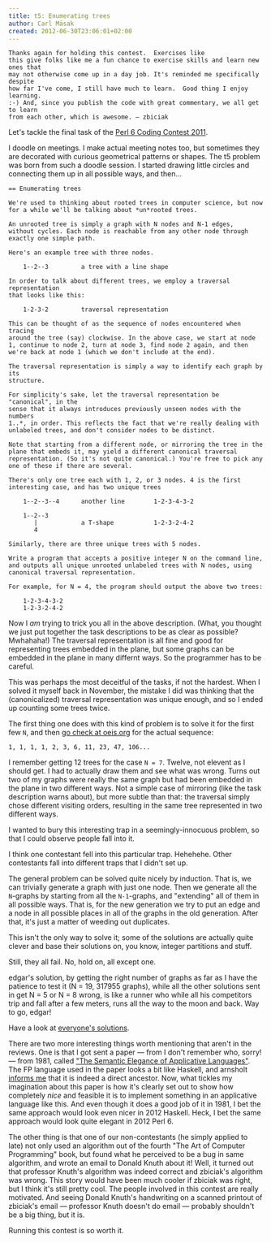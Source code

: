 ```yaml
---
title: t5: Enumerating trees
author: Carl Mäsak
created: 2012-06-30T23:06:01+02:00
---
```

<div class="quote"><code>Thanks again for holding this contest.  Exercises like
this give folks like me a fun chance to exercise skills and learn new ones that
may not otherwise come up in a day job. It's reminded me specifically despite
how far I've come, I still have much to learn.  Good thing I enjoy learning.
:-) And, since you publish the code with great commentary, we all get to learn
from each other, which is awesome. &mdash; zbiciak</code></div>

Let's tackle the final task of the [Perl 6 Coding Contest
2011](http://strangelyconsistent.org/blog/the-2011-perl-6-coding-contest).

I doodle on meetings. I make actual meeting notes too, but sometimes they are
decorated with curious geometrical patterns or shapes. The t5 problem
was born from such a doodle session. I started drawing little circles and
connecting them up in all possible ways, and then...

    == Enumerating trees

    We're used to thinking about rooted trees in computer science, but now
    for a while we'll be talking about *un*rooted trees.

    An unrooted tree is simply a graph with N nodes and N-1 edges,
    without cycles. Each node is reachable from any other node through
    exactly one simple path.

    Here's an example tree with three nodes.

        1--2--3         a tree with a line shape

    In order to talk about different trees, we employ a traversal representation
    that looks like this:

        1-2-3-2         traversal representation

    This can be thought of as the sequence of nodes encountered when tracing
    around the tree (say) clockwise. In the above case, we start at node
    1, continue to node 2, turn at node 3, find node 2 again, and then
    we're back at node 1 (which we don't include at the end).

    The traversal representation is simply a way to identify each graph by its
    structure.

    For simplicity's sake, let the traversal representation be "canonical", in the
    sense that it always introduces previously unseen nodes with the numbers
    1..*, in order. This reflects the fact that we're really dealing with
    unlabeled trees, and don't consider nodes to be distinct.

    Note that starting from a different node, or mirroring the tree in the
    plane that embeds it, may yield a different canonical traversal
    representation. (So it's not quite canonical.) You're free to pick any
    one of these if there are several.

    There's only one tree each with 1, 2, or 3 nodes. 4 is the first
    interesting case, and has two unique trees

        1--2--3--4      another line        1-2-3-4-3-2
        
        1--2--3
           |            a T-shape           1-2-3-2-4-2
           4

    Similarly, there are three unique trees with 5 nodes.

    Write a program that accepts a positive integer N on the command line,
    and outputs all unique unrooted unlabeled trees with N nodes, using
    canonical traversal representation.

    For example, for N = 4, the program should output the above two trees:

        1-2-3-4-3-2
        1-2-3-2-4-2

Now I *am* trying to trick you all in the above description. (What, you thought
we just put together the task descriptions to be as clear as possible?
Mwhahaha!) The traversal representation is all fine and good for representing
trees embedded in the plane, but some graphs can be embedded in the plane in
many differnt ways. So the programmer has to be careful.

This was perhaps the most deceitful of the tasks, if not the hardest. When I
solved it myself back in November, the mistake I did was thinking that the
(canonicalized) traversal representation was unique enough, and so I ended up
counting some trees twice.

The first thing one does with this kind of problem is to solve it for the first
few `N`, and then [go check at oeis.org](https://oeis.org/A000055) for the
actual sequence:

    1, 1, 1, 1, 2, 3, 6, 11, 23, 47, 106...

I remember getting 12 trees for the case `N = 7`. Twelve, not elevent as I
should get. I had to actually draw them and see what was wrong. Turns out two
of my graphs were really the same graph but had been embedded in the plane in
two different ways.  Not a simple case of mirroring (like the task description
warns about), but more subtle than that: the traversal simply chose different
visiting orders, resulting in the same tree represented in two different ways.

I wanted to bury this interesting trap in a seemingly-innocuous problem, so
that I could observe people fall into it.

I think one contestant fell into this particular trap. Hehehehe. Other
contestants fall into different traps that I didn't set up.

The general problem can be solved quite nicely by induction. That is, we can
trivially generate a graph with just one node. Then we generate all the
`N`-graphs by starting from all the `N-1`-graphs, and "extending" all of them
in all possible ways. That is, for the new generation we try to put an edge and
a node in all possible places in all of the graphs in the old generation. After
that, it's just a matter of weeding out duplicates.

This isn't the only way to solve it; some of the solutions are actually quite
clever and base their solutions on, you know, integer partitions and stuff.

Still, they all fail. No, hold on, all except one.

edgar's solution, by getting the right number of graphs as far as I have the
patience to test it (N = 19, 317955 graphs), while all the other solutions sent
in get N = 5 or N = 8 wrong, is like a runner who while all his competitors
trip and fall after a few meters, runs all the way to the moon and back. Way to
go, edgar!

Have a look at [everyone's solutions](http://strangelyconsistent.org/p6cc2011/).

There are two more interesting things worth mentioning that aren't in the
reviews. One is that I got sent a paper &mdash; from I don't remember who,
sorry! &mdash; from 1981, called ["The Semantic Elegance of Applicative
Languages"](http://www.cs.wright.edu/~tkprasad/courses/cs776/paraffins-turner.pdf).
The FP language used in the paper looks a bit like Haskell, and arnsholt
[informs me](http://irclog.perlgeek.de/perl6/2012-06-25#i_5757115) that it is
indeed a direct ancestor. Now, what tickles my imagination about this paper is
how it's clearly set out to show how completely *nice* and feasible it is to
implement something in an applicative language like this. And even though it
does a good job of it in 1981, I bet the same approach would look even nicer in
2012 Haskell. Heck, I bet the same approach would look quite elegant in 2012
Perl 6.

The other thing is that one of our non-contestants (he simply applied to late)
not only used an algorithm out of the fourth "The Art of Computer Programming"
book, but found what he perceived to be a bug in same algorithm, and wrote an
email to Donald Knuth about it! Well, it turned out that professor Knuth's
algorithm was indeed correct and zbiciak's algorithm was wrong. This story
would have been much cooler if zbiciak was right, but I think it's still pretty
cool. The people involved in this contest are really motivated. And seeing
Donald Knuth's handwriting on a scanned printout of zbiciak's email &mdash;
professor Knuth doesn't do email &mdash; probably shouldn't be a big thing, but
it is.

Running this contest is so worth it.
